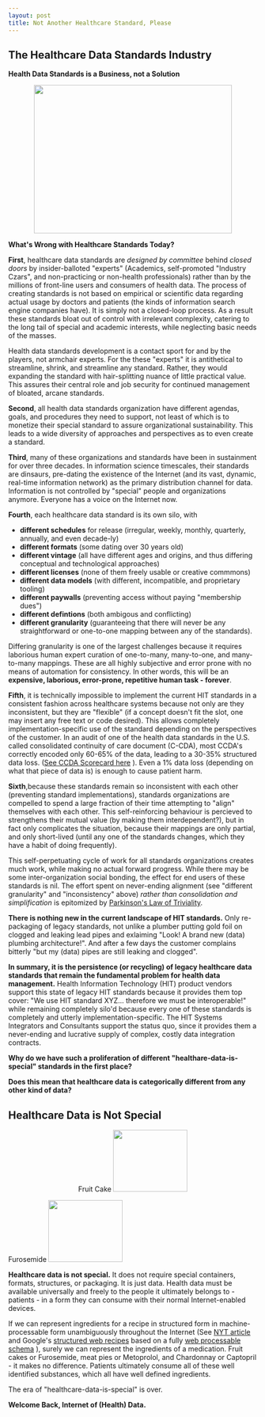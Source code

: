 ```yaml
---
layout: post
title: Not Another Healthcare Standard, Please
---
```



The Healthcare Data Standards Industry
-----

**Health Data Standards is a Business, not a Solution**


<p align="center">
  <img src="https://upload.wikimedia.org/wikipedia/commons/f/f9/Federal_Open_Market_Committee_Meeting.jpg" width="400px" height="300px" />
</p>


**What's Wrong with Healthcare Standards Today?**

**First**, healthcare data standards are *designed by committee* behind *closed doors* by insider-balloted "experts" (Academics,  self-promoted "Industry Czars", and non-practicing or non-health professionals) rather than by the millions of front-line users and consumers of health data. The process of creating standards is not based on empirical or scientific data regarding actual usage by doctors and patients (the kinds of information search engine companies have). It is simply not a closed-loop process.  As a result these standards bloat out of control with irrelevant complexity, catering to the long tail of special and academic interests, while neglecting basic needs of the masses. 

Health data standards development is a contact sport for and by the players, not armchair experts. For the these "experts" it is antithetical to streamline, shrink, and streamline any standard. Rather, they would expanding the standard with hair-splitting nuance of little practical value.  This assures their central role and job security for continued management of bloated, arcane standards.


**Second**, all health data standards organization have different agendas, goals, and procedures they need to support, not least of which is to monetize their special standard to assure organizational sustainability. This leads to a wide diversity of approaches and perspectives as to even create a standard.

**Third**, many of these organizations and standards have been in sustainment for over three decades.  In information science timescales, their standards are dinsaurs, pre-dating the existence of the Internet (and its vast, dynamic, real-time information network) as the primary distribution channel for data.  Information is not controlled by "special" people and organizations anymore. Everyone has a voice on the Internet now. 

**Fourth**, each healthcare data standard is its own silo, with

* **different schedules** for release (irregular, weekly, monthly, quarterly, annually, and even decade-ly)
* **different formats** (some dating over 30 years old)
* **different vintage** (all have different ages and origins, and thus differing conceptual and technological approaches)
* **different licenses** (none of them freely usable or creative commmons)
* **different data models** (with different, incompatible, and proprietary tooling)
* **different paywalls** (preventing access without paying "membership dues")
* **different defintions** (both ambigous and conflicting)
* **different granularity** (guaranteeing that there will never be any straightforward or one-to-one mapping between any of the standards).

Differing granularity is one of the largest challenges because it requires laborious human expert curation of one-to-many, many-to-one, and many-to-many mappings. These are all highly subjective and error prone with no means of automation for consistency. In other words, this will be an **expensive, laborious, error-prone, repetitive human task - forever**.


**Fifth**, it is technically impossible to implement the current HIT standards in a consistent fashion across healthcare systems because not only are they inconsistent, but they are "flexible" (if a concept doesn't fit the slot, one may insert any  free text or code desired). This allows completely implementation-specific use of the standard depending on the perspectives of the customer. In an audit of one of the health data standards in the U.S. called consolidated continuity of care document (C-CDA), most CCDA's correctly encoded only 60-65% of the data, leading to a 30-35% structured data loss. ([See CCDA Scorecard here](http://ccda-scorecard.smartplatforms.org/static/ccdaScorecard) ). Even a 1% data loss (depending on what that piece of data is) is enough to cause patient harm. 

**Sixth**,because these standards remain so inconsistent with each other (preventing standard implementations), standards organizations are compelled to spend a large fraction of their time attempting to "align" themselves with each other. This self-reinforcing behaviour is percieved to strengthens their mutual value (by making them interdependent?), but in fact only complicates the situation, because their mappings are only partial, and only short-lived (until any one of the standards changes, which they have a habit of doing frequently). 

This self-perpetuating cycle of work for all standards organizations creates much work,  while making no actual forward progress. While there may be some inter-organization social bonding, the effect for end users of these standards is nil. The effort spent on never-ending alignment (see "different granularity" and "inconsistency" above) *rather than consolidation and simplification*  is epitomized by [Parkinson's Law of Triviality](https://en.wikipedia.org/wiki/Parkinson%27s_law_of_triviality).

**There is nothing new in the current landscape of HIT standards.**  Only re-packaging of legacy standards, not unlike a plumber putting gold foil on clogged and leaking lead pipes and exlaiming "Look! A brand new (data) plumbing architecture!". And after a few days the customer complains bitterly "but my (data) pipes are still leaking and clogged".

**In summary, it is the persistence (or recycling) of legacy healthcare data standards that remain the fundamental problem for health data management.**  Health Information Technology (HIT) product vendors support this state of legacy HIT standards because it provides them top cover: "We use HIT standard XYZ... therefore we must be interoperable!" while remaining completely silo'd because every one of these standards is completely and utterly implementation-specific.  The HIT Systems Integrators and  Consultants support the status quo, since it provides them a never-ending and lucrative supply of complex, costly data integration contracts.


**Why do we have such a proliferation of different "healthare-data-is-special" standards in the first place?**

**Does this mean that healthcare data is categorically different from any other kind of data?**


Healthcare Data is Not Special
-----

<p align="center">
Fruit Cake <img src="http://www.ultrahd4kwallpaper.in/wp-content/uploads/2014/06/fruit-cake-hd-wallpaper-2.jpg" width="150px" height="125px" />

Furosemide <img src="https://d1hekt5vpuuw9b.cloudfront.net/assets/article/fe274ef18e93e75562dc05fe87b18316_are-you-taking-too-much-medicine-580x326_featuredImage.jpg" width="150px" height="125px" />
</p>


**Healthcare data is not special.**  It does not require special containers, formats, structures, or packaging. It is just data.   Health data must be available universally and freely to the people it ultimately belongs to -patients -  in a form they can consume with their normal Internet-enabled devices.  

If we can represent ingredients for a recipe in structured form in machine-processable form unambiguously throughout the Internet (See [NYT article](http://open.blogs.nytimes.com/2015/04/09/extracting-structured-data-from-recipes-using-conditional-random-fields/?_r=0) and Google's [structured web recipes](https://developers.google.com/structured-data/rich-snippets/recipes) based on a fully [web processable schema](http://schema.org/Recipe) ), surely we can represent the ingredients of a medication.  Fruit cakes or Furosemide,  meat pies or Metoprolol,  and Chardonnay or Captopril -  it makes no difference.  Patients ultimately consume all of these well identified substances, which all have well defined ingredients.

The era of "healthcare-data-is-special" is over. 

**Welcome Back, Internet of (Health) Data.**




